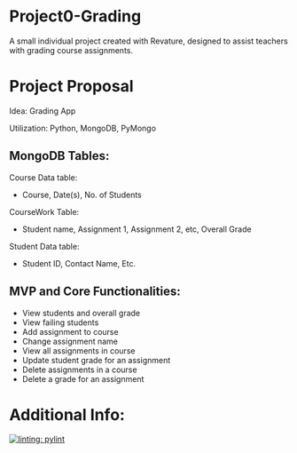 # Project0-Grading
A small individual project created with Revature, designed to assist teachers with grading course assignments.

# Project Proposal
Idea: Grading App

Utilization: Python, MongoDB, PyMongo


## MongoDB Tables:
Course Data table:
- Course, Date(s), No. of Students

CourseWork Table:
- Student name, Assignment 1, Assignment 2, etc, Overall Grade

Student Data table:
- Student ID, Contact Name, Etc.


## MVP and Core Functionalities:
- View students and overall grade
- View failing students
- Add assignment to course
- Change assignment name
- View all assignments in course
- Update student grade for an assignment
- Delete assignments in a course
- Delete a grade for an assignment

# Additional Info:
[![linting: pylint](https://img.shields.io/badge/linting-pylint-yellowgreen)](https://github.com/PyCQA/pylint)